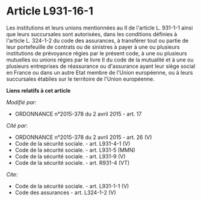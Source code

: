 # Article L931-16-1

Les institutions et leurs unions mentionnées au II de l'article L. 931-1-1 ainsi que leurs succursales sont autorisées, dans
les conditions définies à l'article L. 324-1-2 du code des assurances, à transférer tout ou partie de leur portefeuille de
contrats ou de sinistres à payer à une ou plusieurs institutions de prévoyance régies par le présent code, à une ou plusieurs
mutuelles ou unions régies par le livre II du code de la mutualité et à une ou plusieurs entreprises de réassurance ou
d'assurance ayant leur siège social en France ou dans un autre Etat membre de l'Union européenne, ou à leurs succursales
établies sur le territoire de l'Union européenne.

**Liens relatifs à cet article**

_Modifié par_:

  - ORDONNANCE n°2015-378 du 2 avril 2015 - art. 17

_Cité par_:

  - ORDONNANCE n°2015-378 du 2 avril 2015 - art. 26 (V)
  - Code de la sécurité sociale. - art. L931-4-1 (V)
  - Code de la sécurité sociale. - art. L931-5 (MMN)
  - Code de la sécurité sociale. - art. L931-9 (V)
  - Code de la sécurité sociale. - art. R931-4 (VT)

_Cite_:

  - Code de la sécurité sociale. - art. L931-1-1 (V)
  - Code des assurances - art. L324-1-2 (V)
